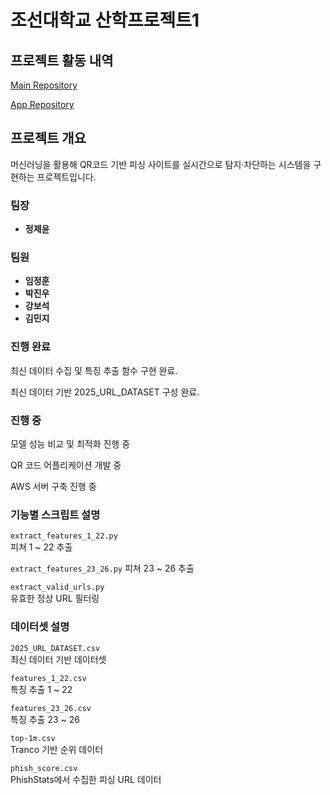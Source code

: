 # 조선대학교 산학프로젝트1 

## 프로젝트 활동 내역
[Main Repository](https://github.com/TEAMPROJECTAPT/main)

[App Repository](https://github.com/TEAMPROJECTAPT/app)

## 프로젝트 개요
머신러닝을 활용해 QR코드 기반 피싱 사이트를 실시간으로 탐지·차단하는 시스템을 구현하는 프로젝트입니다.

### 팀장
- **정제윤**

### 팀원
- **임정훈**
- **박진우**
- **강보석**
- **김민지**

### 진행 완료
최신 데이터 수집 및 특징 추출 함수 구현 완료.

최신 데이터 기반 2025_URL_DATASET 구성 완료.


### 진행 중
모델 성능 비교 및 최적화 진행 중  

QR 코드 어플리케이션 개발 중 

AWS 서버 구축 진행 중

### 기능별 스크립트 설명

`extract_features_1_22.py`  
피쳐 1 ~ 22 추출

`extract_features_23_26.py` 
피쳐 23 ~ 26 추출

`extract_valid_urls.py`  
유효한 정상 URL 필터링

### 데이터셋 설명

`2025_URL_DATASET.csv`  
최신 데이터 기반 데이터셋

`features_1_22.csv`  
특징 추출 1 ~ 22

`features_23_26.csv`  
특징 추출 23 ~ 26

`top-1m.csv`  
Tranco 기반 순위 데이터

`phish_score.csv`  
PhishStats에서 수집한 피싱 URL 데이터

